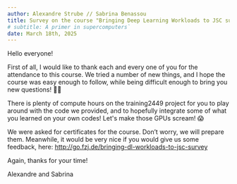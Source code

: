 ```yaml
---
author: Alexandre Strube // Sabrina Benassou
title: Survey on the course "Bringing Deep Learning Workloads to JSC supercomputers"
# subtitle: A primer in supercomputers`
date: March 18th, 2025
---
```


Hello everyone! 

First of all, I would like to thank each and every one of you for the attendance to this course. 
We tried a number of new things, and I hope the course was easy enough to follow, while
being difficult enough to bring you new questions! 🙇‍♂️

There is plenty of compute hours on the training2449 project for you to play around with 
the code we provided, and to hopefully integrate some of what you learned on your own 
codes! Let's make those GPUs scream! 😱

We were asked for certificates for the course. Don’t worry, we will prepare them. Meanwhile, 
it would be very nice if you would give us some feedback, here: http://go.fzj.de/bringing-dl-workloads-to-jsc-survey

Again, thanks for your time!

Alexandre and Sabrina